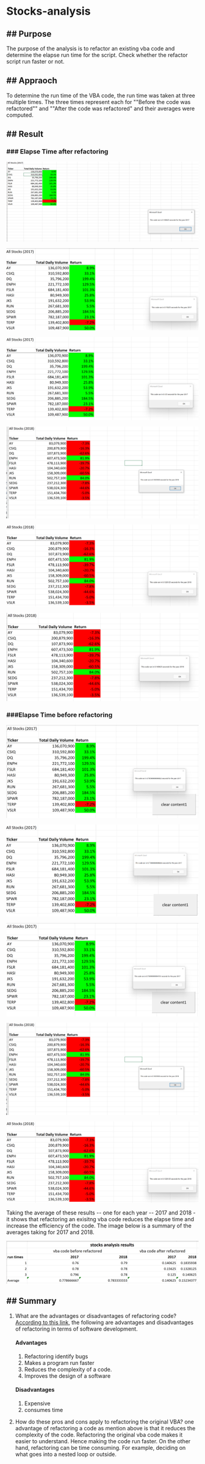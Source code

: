 # Stocks-analysis

## ## Purpose

The purpose of the analysis is to refactor an existing vba code and determine the elapse run time for the script. Check whether the refactor script run faster or not.

## ## Appraoch

To determine the run time of the VBA code, the run time was taken at three multiple times. The three times represent each for ""Before the code was refactored"" and ""After the code was refactored" and their averages were computed.

## ## Result

### ### Elapse Time after refactoring

![Elapse time for 2017 First run](https://github.com/wahib453/stock-analysis2/blob/5c9bf645021c5208615a70abadfa0330138f1aba/Resources/Performance%20Time%20for%202017%20stocks%20analysis.PNG)

![Elapse time for 2017 second run](https://github.com/wahib453/stock-analysis2/blob/ca61178c23c1e37bfdb0facea46559f4eb15ae6f/Resources/Performance%20Time%20for%202017%20stocks%20analysisRun2.PNG)

![Elapse time for 2017 third run](https://github.com/wahib453/stock-analysis2/blob/ca61178c23c1e37bfdb0facea46559f4eb15ae6f/Resources/Performance%20Time%20for%202017%20stocks%20analysisRun3.PNG)

![Elapse time for 2018 first run](https://github.com/wahib453/stock-analysis2/blob/5c9bf645021c5208615a70abadfa0330138f1aba/Resources/Performance%20Time%20for%202018%20stocks%20analysis%20with%20the%20table.PNG)

![Elapse time for 2018 second run](https://github.com/wahib453/stock-analysis2/blob/ca61178c23c1e37bfdb0facea46559f4eb15ae6f/Resources/Performance%20Time%20for%202018%20stocks%20analysis%20with%20the%20tableRUN2.PNG)

![Elapse time for 2018 third run](https://github.com/wahib453/stock-analysis2/blob/ca61178c23c1e37bfdb0facea46559f4eb15ae6f/Resources/Performance%20Time%20for%202018%20stocks%20analysis%20with%20the%20tableRUN3.PNG)

### ###Elapse Time before refactoring

![Elapse time for 2017 first run](https://github.com/wahib453/stock-analysis2/blob/ca61178c23c1e37bfdb0facea46559f4eb15ae6f/Resources/Previous%20Performance%20Time%20for%202017%20stocks%20analysis%20with%20the%20table.PNG)

![Elapse time for 2017 second run](https://github.com/wahib453/stock-analysis2/blob/ca61178c23c1e37bfdb0facea46559f4eb15ae6f/Resources/Previous%20Performance%20Time%20for%202017%20stocks%20analysis%20with%20the%20table%20RUN2.PNG)

![Elapse time for 2017 third run](https://github.com/wahib453/stock-analysis2/blob/ca61178c23c1e37bfdb0facea46559f4eb15ae6f/Resources/Previous%20Performance%20Time%20for%202017%20stocks%20analysis%20with%20the%20table%20RUN3.PNG)

![Elapse time for 2018 first run](https://github.com/wahib453/stock-analysis2/blob/5c9bf645021c5208615a70abadfa0330138f1aba/Resources/Performance%20Time%20for%202018%20stocks%20analysis%20with%20the%20table.PNG)

![Elapse time for 2018 second run](https://github.com/wahib453/stock-analysis2/blob/ca61178c23c1e37bfdb0facea46559f4eb15ae6f/Resources/Performance%20Time%20for%202018%20stocks%20analysis%20with%20the%20tableRUN2.PNG)

Taking the average of these results -- one for each year -- 2017 and 2018 - it shows that refactoring an exisitng vba code reduces the elapse time and increase the efficiency of the code. The image below is a summary of the averages taking for 2017 and 2018.

![Stocks analysis average results for 2017 and 2018](https://github.com/wahib453/stock-analysis2/blob/mod2br/Resources/Stocks%20analysis%20average%20result.png)

## ## Summary

1. What are the advantages or disadvantages of refactoring code?
   [According to this link](https://stackoverflow.com/questions/43983284/what-are-the-advantages-and-disadvantages-of-refactoring-code-smell-in-software), the following are advantages and disadvantages of refactoring in terms of software development.

   #### Advantages


   1. Refactoring identify bugs
   2. Makes a program run faster
   3. Reduces the complexity of a code.
   4. Improves the design of a software

   #### Disadvantages

   1. Expensive
   2. consumes time
2. How do these pros and cons apply to refactoring the original VBA? one advantage of refactoring a code as mention above is that it  reduces the complexity of the code. Refactoring the original vba code makes it easier to understand. Hence making the code run faster. On the other hand, refactoring can be time consuming. For example, deciding on what goes into a nested loop or outside.
